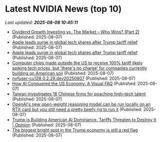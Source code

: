 # Latest NVIDIA News (top 10)
_Last updated: **2025-08-08 10:45:11**_

- [Dividend Growth Investing vs. The Market – Who Wins? (Part 2)](https://thedividendguyblog.com/dividend-growth-vs-market-performance-part2/) (Published: 2025-08-07)
- [Apple leads surge in global tech shares after Trump tariff relief](https://economictimes.indiatimes.com/tech/technology/apple-leads-surge-in-global-tech-shares-after-trump-tariff-relief/articleshow/123164424.cms) (Published: 2025-08-07)
- [Apple leads surge in global tech shares after Trump tariff relief](https://www.channelnewsasia.com/business/apple-leads-surge-in-global-tech-shares-after-trump-tariff-relief-5282816) (Published: 2025-08-07)
- [Computer chips made outside the US to receive 100% tariff likely spiking tech prices, but 'there's no charge' for companies currently building on American soil](https://www.pcgamer.com/hardware/computer-chips-made-outside-the-us-to-receive-100-percent-tariff-likely-spiking-tech-prices-but-theres-no-charge-for-companies-currently-building-on-american-soil/) (Published: 2025-08-07)
- [nvfuser-cu128 0.2.29.dev20250807](https://pypi.org/project/nvfuser-cu128/0.2.29.dev20250807/) (Published: 2025-08-07)
- [How AI Conquered the US Economy: A Visual FAQ](https://www.derekthompson.org/p/how-ai-conquered-the-us-economy-a) (Published: 2025-08-07)
- [Taiwan investigates 16 Chinese firms for poaching high-tech talent](https://www.aol.com/news/taiwan-investigates-16-chinese-firms-101150948.html) (Published: 2025-08-07)
- [OpenAI's new open-weight reasoning model can be run locally on an RTX card but you still need a pretty beefy rig to run it](https://www.pcgamer.com/software/ai/openais-new-open-weight-reasoning-model-can-be-run-locally-on-an-rtx-card-but-you-still-need-a-pretty-beefy-rig-to-run-it/) (Published: 2025-08-07)
- [Trump is Building American AI Dominance. Tariffs Threaten to Destroy It | Opinion](https://www.newsweek.com/trump-building-american-ai-dominance-tariffs-threaten-destroy-it-opinion-2108597) (Published: 2025-08-07)
- [The biggest bright spot in the Trump economy is still a red flag](https://www.msnbc.com/opinion/msnbc-opinion/trump-economy-ai-data-centers-jobs-rcna223505) (Published: 2025-08-07)
